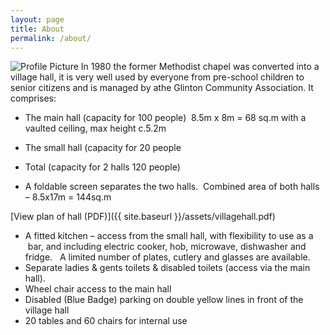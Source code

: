 ```yaml
---
layout: page
title: About
permalink: /about/
---
```


<img src="{{ site.baseurl }}/photos/hall_lg.jpg" title="Profile Picture" class="profile">
In 1980 the former Methodist chapel was converted into a village hall, it is very well used by everyone from pre-school children to senior citizens and is managed by athe Glinton Community Association. 
It comprises:

* The main hall (capacity for 100 people)  8.5m x 8m = 68 sq.m with a vaulted ceiling, max height c.5.2m
* The small hall (capacity for 20 people
* Total (capacity for 2 halls 120 people)  

* A foldable screen separates the two halls.  Combined area of both halls – 8.5x17m = 144sq.m
  

[View plan of hall (PDF)]({{ site.baseurl }}/assets/villagehall.pdf)

* A fitted kitchen – access from the small hall, with flexibility to use as a  bar, and including electric cooker, hob, microwave, dishwasher and fridge.   A limited number of plates, cutlery and glasses are available.
* Separate ladies & gents toilets & disabled toilets (access via the main hall).
* Wheel chair access to the main hall 
* Disabled (Blue Badge) parking on double yellow lines in front of the village hall
* 20  tables and 60  chairs for internal use



[centrarium]: https://github.com/bencentra/centrarium
[bencentra]: http://bencentra.com
[jekyll]: https://github.com/jekyll/jekyll

